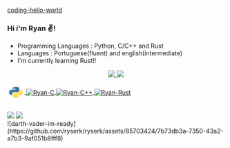 [coding-hello-world](https://github.com/ryserk/ryserk/assets/85703424/26292b06-0c11-4c02-aedf-af27c7512037)
### Hi i'm Ryan ✌!

- Programming Languages : Python, C/C++ and Rust
- Languages : Portuguese(fluent) and english(intermediate)
- I'm currently learning Rust!!

<div align="center">
  <a href="https://github.com/ryserk">
  <img height="180em" src="https://github-readme-stats.vercel.app/api?username=ryserk&show_icons=true&theme=github_dark&include_all_commits=true&count_private=true"/>
  <img height="180em" src="https://github-readme-stats.vercel.app/api/top-langs/?username=ryserk&layout=compact&langs_count=7&theme=github_dark"/>
</div>
 <div style="display: inline_block"><br>
  <img align="center" alt="Ryan-Python" height="30" width="40" src="https://raw.githubusercontent.com/devicons/devicon/master/icons/python/python-original.svg">
   <img align="center" alt= "Ryan-C" height="30" width"40" src="https://cdn.jsdelivr.net/gh/devicons/devicon/icons/c/c-original.svg">
  <img align="center" alt= "Ryan-C++" height="30" width"40" src="https://cdn.jsdelivr.net/gh/devicons/devicon/icons/cplusplus/cplusplus-original.svg">
  <img align="center" alt= "Ryan-Rust" height="30" width"40" src="https://cdn.jsdelivr.net/gh/devicons/devicon/icons/rust/rust-plain.svg">
  
  
</div>

  ##
  
<div> 
  <a href = "mailto:ryangabryel2005@gmail.com"><img src="https://img.shields.io/badge/-Gmail-%23333?style=for-the-badge&logo=gmail&logoColor=white" target="_blank"></a>
  <a href = "mailto:xfoo#6633"><img src="https://img.shields.io/badge/Discord-7289DA?style=for-the-badge&logo=discord&logoColor=white" target="_blank"></a>

  
</div>
![darth-vader-im-ready](https://github.com/ryserk/ryserk/assets/85703424/7b73db3a-7350-43a2-a7b3-9af051b8fff8)

